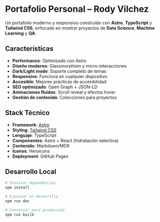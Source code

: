 # Portafolio Personal – Rody Vilchez

Un portafolio moderno y responsivo construido con **Astro**, **TypeScript** y **Tailwind CSS**, enfocado en mostrar proyectos de **Data Science**, **Machine Learning** y **QA**.

## Características

- **Performance**: Optimizado con Astro  
- **Diseño moderno**: Glassmorphism y micro-interacciones  
- **Dark/Light mode**: Soporte completo de temas  
- **Responsive**: Funciona en cualquier dispositivo  
- **Accesible**: Mejores prácticas de accesibilidad  
- **SEO optimizado**: Open Graph + JSON-LD  
- **Animaciones fluidas**: Scroll reveal y efectos hover  
- **Gestión de contenido**: Colecciones para proyectos  

## Stack Técnico

- **Framework**: [Astro](https://astro.build)  
- **Styling**: [Tailwind CSS](https://tailwindcss.com)  
- **Lenguaje**: TypeScript  
- **Componentes**: Astro + React (hidratación selectiva)  
- **Contenido**: Markdown/MDX  
- **Íconos**: Heroicons  
- **Deployment**: GitHub Pages  

## Desarrollo Local

```bash
# Instalar dependencias
npm install

# Ejecutar en desarrollo
npm run dev

# Construir para producción
npm run build
